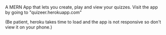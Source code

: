 A MERN App that lets you create, play and view your quizzes.
Visit the app by going to
"quizeer.herokuapp.com"

(Be patient, heroku takes time to load and the app is not responsive so don't view it on your phone.)
